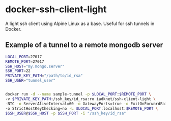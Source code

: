 # docker-ssh-client-light
A light ssh client using Alpine Linux as a base. Useful for ssh tunnels in Docker.

## Example of a tunnel to a remote mongodb server


```bash
LOCAL_PORT=27017
REMOTE_PORT=27017
SSH_HOST="my.mongo.server"
SSH_PORT=22
PRIVATE_KEY_PATH="/path/to/id_rsa"
SSH_USER="tunnel_user"


docker run -d --name sample-tunnel -p $LOCAL_PORT:$REMOTE_PORT \
-v $PRIVATE_KEY_PATH:/ssh_key/id_rsa:ro iadknet/ssh-client-light \
-NTC -o ServerAliveInterval=60 -o GatewayPorts=true -o ExitOnForwardFailure=yes \
-o StrictHostKeyChecking=no -L $LOCAL_PORT:localhost:$REMOTE_PORT \ 
$SSH_USER@$SSH_HOST -p $SSH_PORT -i "/ssh_key/id_rsa"

```

